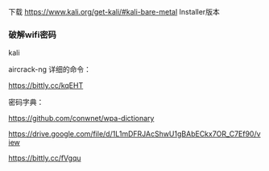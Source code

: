下载  https://www.kali.org/get-kali/#kali-bare-metal   Installer版本

### 破解wifi密码

kali

aircrack-ng 详细的命令：

https://bittly.cc/kqEHT

密码字典：

https://github.com/conwnet/wpa-dictionary

https://drive.google.com/file/d/1L1mDFRJAcShwU1gBAbECkx7OR_C7Ef90/view

https://bittly.cc/fVgqu

